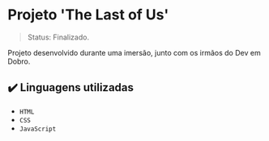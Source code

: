 # Projeto 'The Last of Us'

> Status: Finalizado.

Projeto desenvolvido durante uma imersão, junto com os irmãos do Dev em Dobro.

## ✔️ Linguagens utilizadas

- ``HTML``
- ``CSS``
- ``JavaScript``

